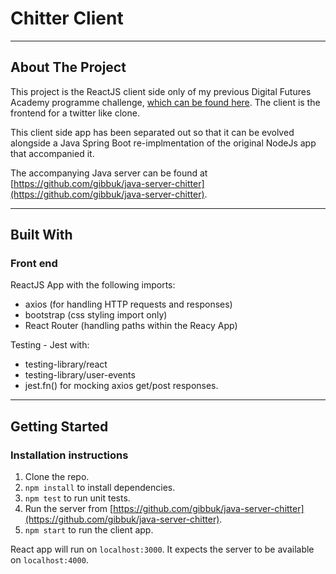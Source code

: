 # Chitter Client

---

## About The Project

This project is the ReactJS client side only of my previous Digital Futures Academy programme challenge, [which can be found here](https://github.com/gibbuk/chitter-challenge-public). The client is the frontend for a twitter like clone.

This client side app has been separated out so that it can be evolved alongside a Java Spring Boot re-implmentation of the original NodeJs app that accompanied it.

The accompanying Java server can be found at [https://github.com/gibbuk/java-server-chitter](https://github.com/gibbuk/java-server-chitter).

---

## Built With

### Front end

ReactJS App with the following imports:

- axios (for handling HTTP requests and responses)
- bootstrap (css styling import only)
- React Router (handling paths within the Reacy App)

Testing - Jest with:

- testing-library/react
- testing-library/user-events
- jest.fn() for mocking axios get/post responses.

---

## Getting Started

### Installation instructions

1. Clone the repo.
2. `npm install` to install dependencies.
3. `npm test` to run unit tests.
4. Run the server from [https://github.com/gibbuk/java-server-chitter](https://github.com/gibbuk/java-server-chitter).
5. `npm start` to run the client app.

React app will run on `localhost:3000`. It expects the server to be available on `localhost:4000`.
